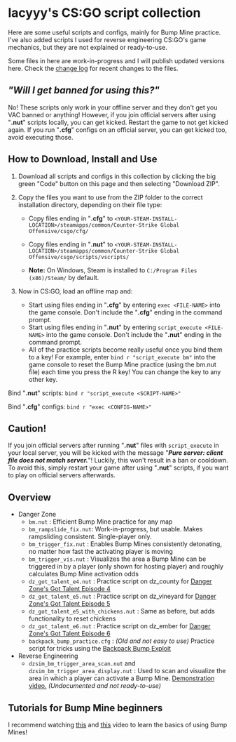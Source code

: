 # lacyyy's CS:GO script collection

Here are some useful scripts and configs, mainly for Bump Mine practice. I've also added scripts I used for reverse engineering CS:GO's game mechanics, but they are not explained or ready-to-use.

Some files in here are work-in-progress and I will publish updated versions here. Check the [change log](https://github.com/lacyyy/csgo-scripts-and-configs/commits/main) for recent changes to the files.

## ***"Will I get banned for using this?"***
No! These scripts only work in your offline server and they don't get you VAC banned or anything! However, if you join official servers after using "**.nut**" scripts locally, you can get kicked. Restart the game to not get kicked again.
If you run "**.cfg**" configs on an official server, you can get kicked too, avoid executing those.

## How to Download, Install and Use
1. Download all scripts and configs in this collection by clicking the big green "Code" button on this page and then selecting "Download ZIP".
2. Copy the files you want to use from the ZIP folder to the correct installation directory, depending on their file type:
   - Copy files ending in "**.cfg**" to `<YOUR-STEAM-INSTALL-LOCATION>/steamapps/common/Counter-Strike Global Offensive/csgo/cfg/`
   - Copy files ending in "**.nut**" to `<YOUR-STEAM-INSTALL-LOCATION>/steamapps/common/Counter-Strike Global Offensive/csgo/scripts/vscripts/`

   - **Note:** On Windows, Steam is installed to `C:/Program Files (x86)/Steam/` by default.
    
3. Now in CS:GO, load an offline map and:
   - Start using files ending in "**.cfg**" by entering `exec <FILE-NAME>` into the game console. Don't include the "**.cfg**" ending in the command prompt.
   - Start using files ending in "**.nut**" by entering `script_execute <FILE-NAME>` into the game console. Don't include the "**.nut**" ending in the command prompt.
   - All of the practice scripts become really useful once you bind them to a key! For example, enter `bind r "script_execute bm"` into the game console to reset the Bump Mine practice (using the bm.nut file) each time you press the R key! You can change the key to any other key.

Bind "**.nut**" scripts: `bind r "script_execute <SCRIPT-NAME>"`

Bind "**.cfg**" configs: `bind r "exec <CONFIG-NAME>"`


## Caution!
If you join official servers after running "**.nut**" files with `script_execute` in your local server, you will be kicked with the message "***Pure server: client file does not match server.***"! Luckily, this won't result in a ban or cooldown. To avoid this, simply restart your game after using "**.nut**" scripts, if you want to play on official servers afterwards.

## Overview
- Danger Zone
  - `bm.nut` : Efficient Bump Mine practice for any map
  - `bm_rampslide_fix.nut`: Work-in-progress, but usable. Makes rampsliding consistent. Single-player only.
  - `bm_trigger_fix.nut` : Enables Bump Mines consistently detonating, no matter how fast the activating player is moving
  - `bm_trigger_vis.nut` : Visualizes the area a Bump Mine can be triggered in by a player (only shown for hosting player) and roughly calculates Bump Mine activation odds
  - `dz_got_talent_e4.nut` : Practice script on dz_county for [Danger Zone's Got Talent Episode 4](https://youtu.be/wBbIr-EE1Gw)
  - `dz_got_talent_e5.nut` : Practice script on dz_vineyard for [Danger Zone's Got Talent Episode 5](https://youtu.be/NF-4YtDLtcs)
  - `dz_got_talent_e5_with_chickens.nut` : Same as before, but adds functionality to reset chickens
  - `dz_got_talent_e6.nut` : Practice script on dz_ember for [Danger Zone's Got Talent Episode 6](https://youtu.be/RI7M7fiG2mA)
  - `backpack_bump_practice.cfg` : *(Old and not easy to use)* Practice script for tricks using the [Backpack Bump Exploit](https://youtu.be/8Lc2LpoFi-8)
- Reverse Engineering
  - `dzsim_bm_trigger_area_scan.nut` and `dzsim_bm_trigger_area_display.nut` : Used to scan and visualize the area in which a player can activate a Bump Mine. [Demonstration video.](https://youtu.be/EF9KEgi35aE) *(Undocumented and not ready-to-use)*


## Tutorials for Bump Mine beginners
I recommend watching [this](https://youtu.be/IPWxlnEsLkQ) and [this](https://youtu.be/YblZkx7mXFM) video to learn the basics of using Bump Mines!
